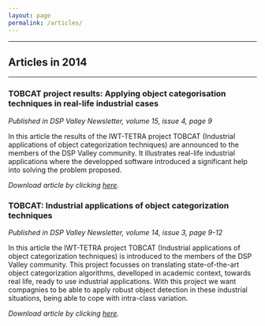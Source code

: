```yaml
---
layout: page
permalink: /articles/
---
```


----------------------------------------------------------------

## Articles in 2014

----------------------------------------------------------------

### TOBCAT project results: Applying object categorisation techniques in real-life industrial cases

*Published in DSP Valley Newsletter, volume 15, issue 4, page 9*

In this article the results of the IWT-TETRA project TOBCAT (Industrial applications of object categorization techniques) are announced to the members of the DSP Valley community. It illustrates real-life industrial applications where the developped software introduced a significant help into solving the problem proposed.

*Download article by clicking [here](https://lirias.kuleuven.be/bitstream/123456789/460215/2/article.pdf).*

### TOBCAT: Industrial applications of object categorization techniques

*Published in DSP Valley Newsletter, volume 14, issue 3, page 9-12*

In this article the IWT-TETRA project TOBCAT (Industrial applications of object categorization techniques) is introduced to the members of the DSP Valley community. This project focusses on translating state-of-the-art object categorization algorithms, develloped in academic context, towards real life, ready to use industrial applications. With this project we want compagnies to be able to apply robust object detection in these industrial situations, being able to cope with intra-class variation.

*Download article by clicking [here](https://lirias.kuleuven.be/bitstream/123456789/404566/1/article.pdf).*
